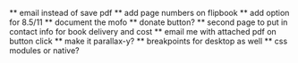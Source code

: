 \*\* email instead of save pdf
\*\* add page numbers on flipbook
\*\* add option for 8.5/11
\*\* document the mofo
\*\* donate button?
\*\* second page to put in contact info for book delivery and cost
\*\* email me with attached pdf on button click
\*\* make it parallax-y?
\*\* breakpoints for desktop as well
\*\* css modules or native?

